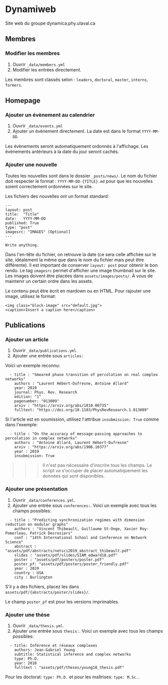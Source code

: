 # Dynamiweb
Site web du groupe dynamica.phy.ulaval.ca


## Membres

### Modifier les membres

1. Ouvrir `_data/members.yml`
2. Modifier les entrées directement.

Les membres sont classés selon : `leaders`, `doctoral`, `master`, `interns`, `formers`. 



## Homepage

### Ajouter un évènement au calendrier

1. Ouvrir `_data/events.yml`
2. Ajouter un évènement directement. La date est dans le format `YYYY-MM-DD`.

Les évènements seront automatiquement ordonnés à l'affichage. Les évènements antérieurs à la date du jour seront cachés.


### Ajouter une nouvelle

Toutes les nouvelles sont dans le dossier `_posts/news/`. Le nom du fichier doit respecter le format : `YYYY-MM-DD-{TITLE}.md` pour que les nouvelles soient correctement ordonnées sur le site.

Les fichiers des nouvelles ont un format standard:

```
---
layout: post
title:  "Title"
date:   YYYY-MM-DD
published: True
type: "post"
imagesrc: "IMAGES" [Optional]
---

Write anything.
```

Dans l'en-tête du fichier, on retrouve la date (ce sera celle affichée sur le site, idéalement la même que dans le nom du fichier mais peut être différente). Il est important de conserver `layout: post` pour obtenir le bon rendu. Le tag `imagesrc` permet d'afficher une image thumbnail sur le site. Les images doivent être placées dans `assets/images/posts/`. À vous de maintenir un certain ordre dans les assets. 

Le contenu peut être écrit en mardown ou en HTML. Pour rajouter une image, utilisez le format:

```
<img class="block-image" src="default.jpg">
<caption>Insert a caption here</caption>
```



## Publications

### Ajouter un article

1. Ouvrir `_data/publications.yml`.
2. Ajouter une entrée sous `articles:`

Voici un exemple reconnu:

```
  - title : "Smeared phase transition of percolation on real complex networks"
    authors : "Laurent Hébert-Dufresne, Antoine Allard"
    year: 2019
    journal: Phys. Rev. Research
    edition: "1"
    pagenumber: "013009"
    arxiv : "https://arxiv.org/abs/1810.00735"
    fulltext: "https://doi.org/10.1103/PhysRevResearch.1.013009"
 ```
   
Si l'article est en soumission, utilisez l'attribue `insubmission: True` comme dans l'exemple:

```
  - title : "On the accuracy of message-passing approaches to percolation in complex networks"
    authors : "Antoine Allard, Laurent Hébert-Dufresne"
    arxiv : "https://arxiv.org/abs/1906.10377"
    year : 2019
    insubmission: True
```

>>> Il n'est pas nécessaire d'inscrire tous les champs. Le script va s'occuper de placer automatiquement les données qui sont disponibles.


### Ajouter une présentation

1. Ouvrir `_data/conferences.yml`.
2. Ajouter une entrée sous `conferences:`. Voici un exemple avec tous les champs possibles:

```
  - title : "Predicting synchronization regimes with dimension reduction on modular graphs" 
    authors : "Vincent Thibeault, Guillaume St-Onge, Xavier Roy-Pomerleau, Patrick Desrosiers" 
    conf : "14th International School and Conference on Network Science" 
    abstract : "assets/pdf/abstracts/netsci2019_abstract_thibeault.pdf" 
    slides : "assets/pdf/slides/SIAM_edward18.pdf"
    poster : "assets/pdf/posters/poster.pdf"
    poster_pf: "assets/pdf/posters/poster_friendly.pdf"
    year : 2019
    country : USA
    city : Burlington
```

S'il y a des fichiers, placez les dans `assets/pdf/{abstracts/poster/slides}/`. 

Le champ `poster_pf` est pour les versions imprimables.


### Ajouter une thèse

1. Ouvrir `_data/thesis.yml`.
2. Ajouter une entrée sous `thesis:`. Voici un exemple avec tous les champs possibles:

```
  - title: Inférence et réseaux complexes
    authors: Jean-Gabriel Young
    subtitle: Statistical inference and complex networks
    type: Ph.D.
    year: 2018
    fulltext : "assets/pdf/theses/young18_thesis.pdf"
```
Pour les doctorat: `type: Ph.D.` et pour les maîtrises: `type: M.Sc.`. 


